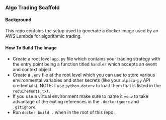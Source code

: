 ### Algo Trading Scaffold

#### Background

This repo contains the setup used to generate a docker image used by an AWS Lambda for algorithmic trading.

#### How To Build The Image

* Create a root level `app.py` file which contains your trading strategy with the entry point being a function titled `handler` which accepts an event and context object.
* Create a `.env` file at the root level which you can use to store various environmental variables and other secrets (like your `alpaca-py` API credentials). NOTE: I use `python-dotenv` to load them that is listed in the `requirements.txt`.
* If you use a virtual environment make sure to name it `venv` to take advantage of the exiting references in the `.dockerignore` and `.gitignore`.
* Run `docker build .` when in the root of this repo.

